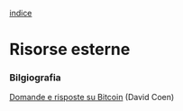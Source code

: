 [indice](README.md)
# Risorse esterne
### Bilgiografia
[Domande e risposte su Bitcoin](https://qabitcoin.davidcoen.it/product/domande-e-risposte-su-bitcoin-versione-cartacea/) (David Coen)
